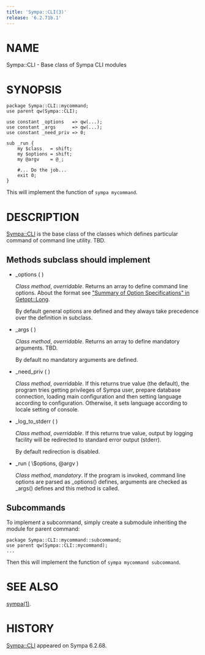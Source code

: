 ```yaml
---
title: 'Sympa::CLI(3)'
release: '6.2.71b.1'
---
```


# NAME

Sympa::CLI - Base class of Sympa CLI modules

# SYNOPSIS

    package Sympa::CLI::mycommand;
    use parent qw(Sympa::CLI);
    
    use constant _options   => qw(...);
    use constant _args      => qw(...);
    use constant _need_priv => 0;
    
    sub _run {
        my $class   = shift;
        my $options = shift;
        my @argv    = @_;
    
        #... Do the job...
        exit 0;
    }

This will implement the function of `sympa mycommand`.

# DESCRIPTION

[Sympa::CLI](./Sympa-CLI.3.md) is the base class of the classes which defines particular
command of command line utility.
TBD.

## Methods subclass should implement

- \_options ( )

    _Class method_, _overridable_.
    Returns an array to define command line options.
    About the format see ["Summary of Option Specifications" in Getopt::Long](https://metacpan.org/pod/Getopt%3A%3ALong#Summary-of-Option-Specifications).

    By default general options are defined and they always take precedence over
    the definition in subclass.

- \_args ( )

    _Class method_, _overridable_.
    Returns an array to define mandatory arguments.
    TBD.

    By default no mandatory arguments are defined.

- \_need\_priv ( )

    _Class method_, _overridable_.
    If this returns true value (the default), the program tries getting privileges
    of Sympa user, prepare database connection, loading main configuration
    and then setting language according to configuration.
    Otherwise, it sets language according to locale setting of console.

- \_log\_to\_stderr ( )

    _Class method_, _overridable_.
    If this returns true value, output by logging facility will be redirected
    to standard error output (stderr).

    By default redirection is disabled.

- \_run ( \\$options, @argv )

    _Class method_, _mandatory_.
    If the program is invoked, command line options are parsed as \_options()
    defines, arguments are checked as \_args() defines and this method is called.

## Subcommands

To implement a subcommand, simply create a submodule inheriting the module
for parent command:

    package Sympa::CLI::mycommand::subcommand;
    use parent qw(Sympa::CLI::mycommand);
    ...

Then this will implement the function of `sympa mycommand subcommand`.

# SEE ALSO

[sympa(1)](./sympa.1.md).

# HISTORY

[Sympa::CLI](./Sympa-CLI.3.md) appeared on Sympa 6.2.68.

